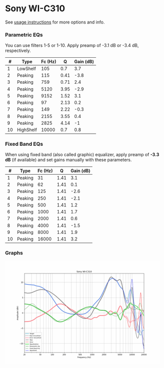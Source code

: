 # Sony WI-C310
See [usage instructions](https://github.com/jaakkopasanen/AutoEq#usage) for more options and info.

### Parametric EQs
You can use filters 1-5 or 1-10. Apply preamp of -3.1 dB or -3.4 dB, respectively.

|   # | Type      |   Fc (Hz) |    Q |   Gain (dB) |
|-----|-----------|-----------|------|-------------|
|   1 | LowShelf  |       105 | 0.7  |         3.7 |
|   2 | Peaking   |       115 | 0.41 |        -3.8 |
|   3 | Peaking   |       759 | 0.71 |         2.4 |
|   4 | Peaking   |      5120 | 3.95 |        -2.9 |
|   5 | Peaking   |      9152 | 1.52 |         3.1 |
|   6 | Peaking   |        97 | 2.13 |         0.2 |
|   7 | Peaking   |       149 | 2.22 |        -0.3 |
|   8 | Peaking   |      2155 | 3.55 |         0.4 |
|   9 | Peaking   |      2825 | 4.14 |        -1   |
|  10 | HighShelf |     10000 | 0.7  |         0.8 |

### Fixed Band EQs
When using fixed band (also called graphic) equalizer, apply preamp of **-3.3 dB** (if available) and set gains manually with these parameters.

|   # | Type    |   Fc (Hz) |    Q |   Gain (dB) |
|-----|---------|-----------|------|-------------|
|   1 | Peaking |        31 | 1.41 |         3.1 |
|   2 | Peaking |        62 | 1.41 |         0.1 |
|   3 | Peaking |       125 | 1.41 |        -2.6 |
|   4 | Peaking |       250 | 1.41 |        -2.1 |
|   5 | Peaking |       500 | 1.41 |         1.2 |
|   6 | Peaking |      1000 | 1.41 |         1.7 |
|   7 | Peaking |      2000 | 1.41 |         0.6 |
|   8 | Peaking |      4000 | 1.41 |        -1.5 |
|   9 | Peaking |      8000 | 1.41 |         1.9 |
|  10 | Peaking |     16000 | 1.41 |         3.2 |

### Graphs
![](./Sony%20WI-C310.png)
